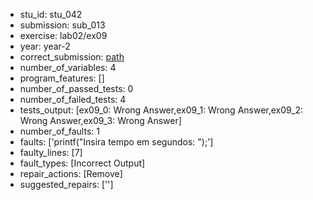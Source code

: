 - stu_id: stu_042	       
- submission: sub_013
- exercise: lab02/ex09
- year: year-2
- correct_submission: [path](https://github.com/pmorvalho/C-Pack-IPAs/blob/main/correct_submissions/year-2/lab02/ex09/ex09-stu_042-sub_014)
- number_of_variables: 4
- program_features: [] 
- number_of_passed_tests: 0
- number_of_failed_tests: 4
- tests_output: [ex09_0: Wrong Answer,ex09_1: Wrong Answer,ex09_2: Wrong Answer,ex09_3: Wrong Answer]
- number_of_faults: 1
- faults: ['printf("Insira tempo em segundos: ");']
- faulty_lines: [7]
- fault_types: [Incorrect Output]
- repair_actions: [Remove] 
- suggested_repairs: ['']

